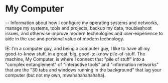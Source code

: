 # My Computer
-- Information about how I configure my operating systems and networks, manage my systems, tools and projects, backup my data, troubleshoot issues, and otherwise improve modern technologies and user-experience to aide in the use and personal value of modern technology.

IE: I'm a computer guy, and being a computer guy, I like to have all my good-to-know stuff, in a great, big, good-to-know pile-of-stuff.
The machine, My Computer, is where I connect that "pile of stuff" into a "complex entanglement" of "interactive tools" and "information networks" that are the "30 tabs and windows running in the background" that lag your computer (but not my own, mwahahahahahaha).
